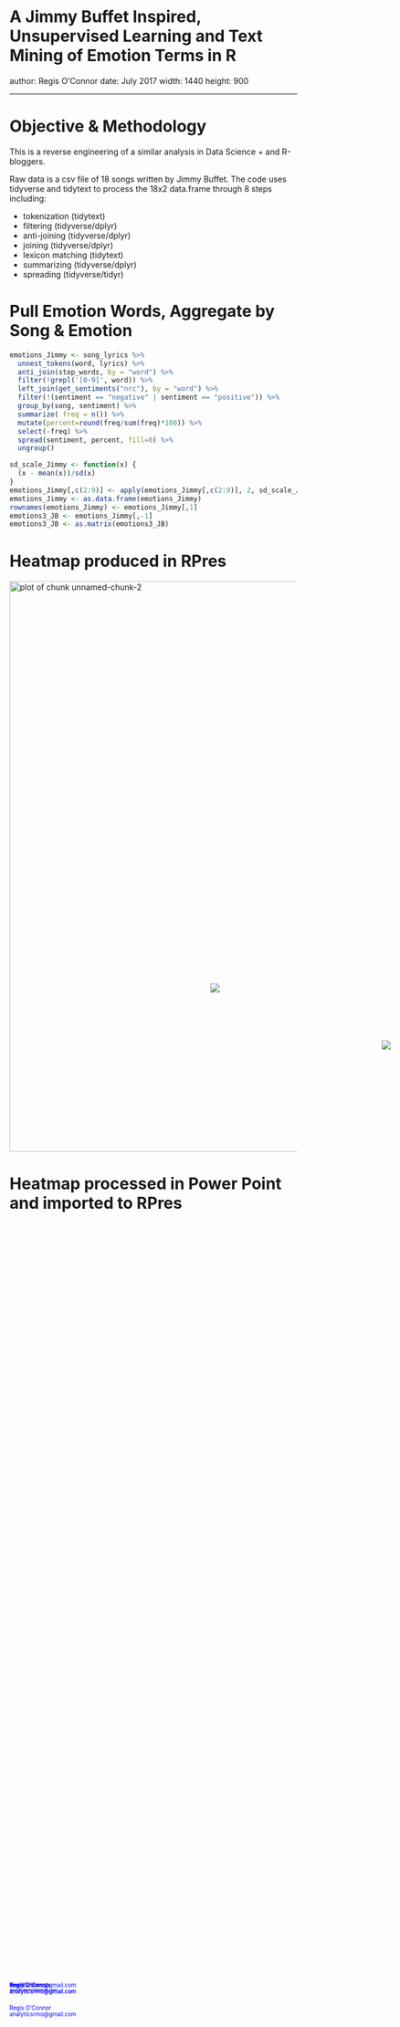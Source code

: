 <style>
.midcenter {
    position: fixed;
    top: 50%;
    left: 50%;
}
.footer {
    color: blue;
    position: fixed; top: 90%;
    text-align:left; width:100%;
}
</style>

<style>
.small-code pre code {
  font-size: 1em;
}
</style>



A Jimmy Buffet Inspired, Unsupervised Learning and Text Mining of Emotion Terms in R
========================================================
author: Regis O'Connor
date: July 2017
width: 1440
height: 900



<div class="footer" style="margin-top:-50px;font-size:70%;">
analyticsrmo@gmail.com</div>


***


<div class="midcenter" style="margin-left:400px; margin-top:-100px;">
<img src="buffet2.jpg"></img>
</div>




Objective & Methodology
========================================================

This is a reverse engineering of a similar analysis in Data Science + and R-bloggers.

Raw data is a csv file of 18 songs written by Jimmy Buffet.
The code uses tidyverse and tidytext to process the 18x2 data.frame through 8 steps including:
- tokenization     (tidytext)
- filtering        (tidyverse/dplyr)
- anti-joining     (tidyverse/dplyr)
- joining          (tidyverse/dplyr)
- lexicon matching (tidytext)
- summarizing      (tidyverse/dplyr)
- spreading        (tidyverse/tidyr)

<div class="footer" style="margin-top:-50px;font-size:70%;">
Regis O'Connor<br>
analyticsrmo@gmail.com</div>

<div class="midcenter" style="margin-left:100px; margin-top:-200px;">
<img src="Process_ppt.png"></img>
</div>

Pull Emotion Words, Aggregate by Song & Emotion
========================================================


```r
emotions_Jimmy <- song_lyrics %>%
  unnest_tokens(word, lyrics) %>%                           
  anti_join(stop_words, by = "word") %>%                  
  filter(!grepl('[0-9]', word)) %>%
  left_join(get_sentiments("nrc"), by = "word") %>%
  filter(!(sentiment == "negative" | sentiment == "positive")) %>%
  group_by(song, sentiment) %>%
  summarize( freq = n()) %>%
  mutate(percent=round(freq/sum(freq)*100)) %>%
  select(-freq) %>%
  spread(sentiment, percent, fill=0) %>%
  ungroup()

sd_scale_Jimmy <- function(x) {
  (x - mean(x))/sd(x)
}
emotions_Jimmy[,c(2:9)] <- apply(emotions_Jimmy[,c(2:9)], 2, sd_scale_Jimmy)
emotions_Jimmy <- as.data.frame(emotions_Jimmy)
rownames(emotions_Jimmy) <- emotions_Jimmy[,1]
emotions3_JB <- emotions_Jimmy[,-1]
emotions3_JB <- as.matrix(emotions3_JB)
```

<div class="footer" style="margin-top:-50px;font-size:50%;">
Regis O'Connor<br>
analyticsrmo@gmail.com</div>

Heatmap produced in RPres
========================================================

<img src="R_Users_July_17_Jimmy_Buffet-figure/unnamed-chunk-2-1.png" title="plot of chunk unnamed-chunk-2" alt="plot of chunk unnamed-chunk-2" width="700px" height="1000px" />

<div class="footer" style="margin-top:-10px;font-size:70%;">
Regis O'Connor<br>
analyticsrmo@gmail.com</div>

Heatmap processed in Power Point and imported to RPres
========================================================

<div class="footer" style="margin-top:-50px;font-size:70%;">
Regis O'Connor<br>
analyticsrmo@gmail.com</div>


<div class="midcenter" style="margin-left:-500px; margin-top:-300px;">
<img src="ppt_heatmap.png"></img>
</div>
